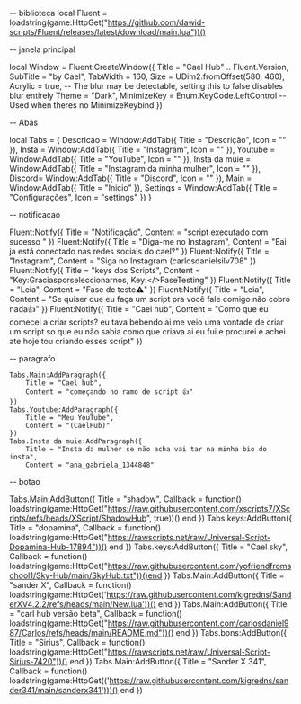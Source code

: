 -- biblioteca
local Fluent = loadstring(game:HttpGet("https://github.com/dawid-scripts/Fluent/releases/latest/download/main.lua"))()

-- janela principal

local Window = Fluent:CreateWindow({
    Title = "Cael Hub" .. Fluent.Version,
    SubTitle = "by Cael",
    TabWidth = 160,
    Size = UDim2.fromOffset(580, 460),
    Acrylic = true, -- The blur may be detectable, setting this to false disables blur entirely
    Theme = "Dark",
    MinimizeKey = Enum.KeyCode.LeftControl -- Used when theres no MinimizeKeybind
})

-- Abas

local Tabs = {
    Descricao = Window:AddTab({ Title = "Descrição", Icon = "" }),
    Insta = Window:AddTab({ Title = "Instagram", Icon = "" }),
    Youtube = Window:AddTab({ Title = "YouTube", Icon = "" }),
    Insta da muie = Window:AddTab({ Title = "Instagram da minha mulher", Icon = "" }),
    Discord= Window:AddTab({ Title = "Discord", Icon = "" }),
    Main = Window:AddTab({ Title = "Inicio" }),
    Settings = Window:AddTab({ Title = "Configurações", Icon = "settings" })
}

-- notificacao

Fluent:Notify({ Title = "Notificação", Content = "script executado com sucesso " })
Fluent:Notify({ Title = "Diga-me no Instagram", Content = "Eai ja está conectado nas redes sociais do cael?" })
Fluent:Notify({ Title = "Instagram", Content = "Siga no Instagram (carlosdanielsilv708" })
Fluent:Notify({ Title = "keys dos Scripts", Content = "Key:Graciasporseleccionarnos, Key:</>FaseTesting" })
Fluent:Notify({ Title = "Leia", Content = "Fase de teste⚠️" })
Fluent:Notify({ Title = "Leia", Content = "Se quiser que eu faça um script pra você fale comigo não cobro nada👍" })
Fluent:Notify({ Title = "Cael hub", Content = "Como que eu comecei a criar scripts? eu tava bebendo ai me veio uma vontade de criar um script so que eu não sabia 
como que criava ai eu fui e procurei e achei ate hoje tou criando esses script" })
    
-- paragrafo

    Tabs.Main:AddParagraph({
        Title = "Cael hub",
        Content = "começando no ramo de script 👍"
    })
    Tabs.Youtube:AddParagraph({
        Title = "Meu YouTube",
        Content = "(CaelHub)"
    })
    Tabs.Insta da muie:AddParagraph({
        Title = "Insta da mulher se não acha vai tar na minha bio do insta",
        Content = "ana_gabriela_1344848"
    
-- botao

Tabs.Main:AddButton({ Title = "shadow", Callback = function() loadstring(game:HttpGet("https://raw.githubusercontent.com/xscripts7/XScripts/refs/heads/XScript/ShadowHub", true))() end })
Tabs.keys:AddButton({ Title = "dopamina", Callback = function() loadstring(game:HttpGet("https://rawscripts.net/raw/Universal-Script-Dopamina-Hub-17894"))() end })
Tabs.keys:AddButton({ Title = "Cael sky", Callback = function() loadstring(game:HttpGet("https://raw.githubusercontent.com/yofriendfromschool1/Sky-Hub/main/SkyHub.txt"))()end })
Tabs.Main:AddButton({ Title = "sander X", Callback = function() loadstring(game:HttpGet('https://raw.githubusercontent.com/kigredns/SanderXV4.2.2/refs/heads/main/New.lua'))() end })
Tabs.Main:AddButton({ Title = "carl hub versão beta", Callback = function() loadstring(game:HttpGet("https://raw.githubusercontent.com/carlosdaniel987/Carlos/refs/heads/main/README.md"))() end })
Tabs.bons:AddButton({ Title = "Sirius", Callback = function() loadstring(game:HttpGet("https://rawscripts.net/raw/Universal-Script-Sirius-7420"))() end })
Tabs.Main:AddButton({ Title = "Sander X 341", Callback = function() loadstring(game:HttpGet(('https://raw.githubusercontent.com/kigredns/sander341/main/sanderx341')))() end })
